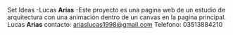 Set Ideas
-Lucas **Arias**
-Este proyecto es una pagina web de un estudio de arquitectura con una animación dentro de un canvas en la pagina principal.
Lucas **Arias**
contacto: ariaslucas1998@gmail.com
Telefono: 03513884210
